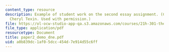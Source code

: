 ```yaml
---
content_type: resource
description: Example of student work on the second essay assignment. (Courtesy of
  Cheryl Texin. Used with permission.)
file: https://ol-ocw-studio-app-qa.s3.amazonaws.com/courses/21h-301-the-ancient-world-greece-fall-2004/a0b839dc1af05dcc454d7e914d55c6ff_paper2_demo_dne.pdf
file_type: application/pdf
resourcetype: Document
title: paper2_demo_dne.pdf
uid: a0b839dc-1af0-5dcc-454d-7e914d55c6ff
---
```

